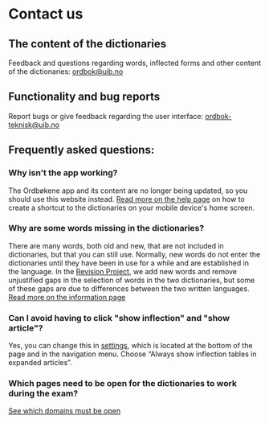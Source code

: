 # Contact us
## The content of the dictionaries
Feedback and questions regarding words, inflected forms and other content of the dictionaries: [ordbok@uib.no](mailto:ordbok@uib.no)

## Functionality and bug reports
Report bugs or give feedback regarding the user interface: [ordbok-teknisk@uib.no](mailto:ordbok-teknisk@uib.no)

## Frequently asked questions:

### Why isn't the app working?
The Ordbøkene app and its content are no longer being updated, so you should use this website instead. [Read more on the help page](/ukr/help/smartphone) on how to create a shortcut to the dictionaries on your mobile device's home screen.

### Why are some words missing in the dictionaries?
There are many words, both old and new, that are not included in dictionaries, but that you can still use. Normally, new words do not enter the dictionaries until they have been in use for a while and are established in the language. In the [Revision Project](/ukr/about/revision-project), we add new words and remove unjustified gaps in the selection of words in the two dictionaries, but some of these gaps are due to differences between the two written languages. [Read more on the information page](/ukr/missing-word)

### Can I avoid having to click "show inflection" and "show article"?
Yes, you can change this in [settings](/ukr/settings), which is located at the bottom of the page and in the navigation menu. Choose “Always show inflection tables in expanded articles”.

### Which pages need to be open for the dictionaries to work during the exam?
[See which domains must be open](/ukr/help/school)
